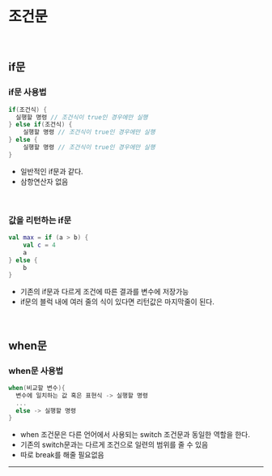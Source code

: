 # **조건문**

<br>

## **if문**
### **if문 사용법**
```kotlin
if(조건식) {
  실행할 명령 // 조건식이 true인 경우에만 실행
} else if(조건식) {
    실행할 명령 // 조건식이 true인 경우에만 실행   
} else {
	실행할 명령 // 조건식이 true인 경우에만 실행
}
```
- 일반적인 if문과 같다.
- 삼항연산자 없음

<br>

### **값을 리턴하는 if문**
```kotlin
val max = if (a > b) {
    val c = 4
    a
} else {
    b
}
```
- 기존의 if문과 다르게 조건에 따른 결과를 변수에 저장가능
- if문의 블럭 내에 여러 줄의 식이 있다면 리턴값은 마지막줄이 된다.

<br>

## **when문**
### **when문 사용법**
```kotlin
when(비교할 변수){
  변수에 일치하는 값 혹은 표현식 -> 실행할 명령
  ...
  else -> 실행할 명령
}
```
- when 조건문은 다른 언어에서 사용되는 switch 조건문과 동일한 역할을 한다.
- 기존의 switch문과는 다르게 조건으로 일련의 범위를 줄 수 있음
- 따로 break를 해줄 필요없음

***